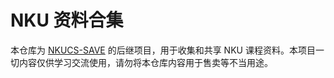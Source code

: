 # NKU 资料合集

本仓库为 [NKUCS-SAVE](https://github.com/TephrocactusHC/NKUCS-SAVE) 的后继项目，用于收集和共享 NKU 课程资料。本项目一切内容仅供学习交流使用，请勿将本仓库内容用于售卖等不当用途。
